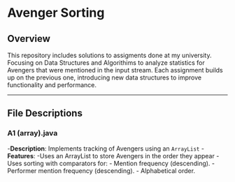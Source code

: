 # Avenger Sorting

## Overview
This repository includes solutions to assigments done at my university. Focusing on Data Structures and Algorithims to analyze statistics for Avengers that were mentioned in the input stream. Each assignment builds up on the previous one, introducing new data structures to improve functionality and performance.

---

## File Descriptions

### **A1 (array).java**
-**Description**: Implements tracking of Avengers using an `ArrayList` 
-**Features**:
  -Uses an ArrayList to store Avengers in the order they appear
  -Uses sorting with comparators for:
    - Mention frequency (descending).
    - Performer mention frequency (descending).
    - Alphabetical order.
